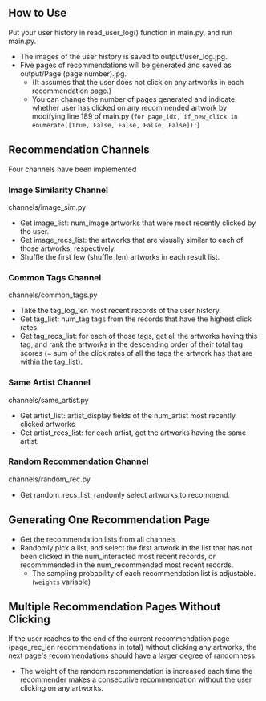 ## How to Use

Put your user history in read_user_log() function in main.py, and run main.py.

- The images of the user history is saved to output/user_log.jpg.
- Five pages of recommendations will be generated and saved as output/Page (page number).jpg.
    - (It assumes that the user does not click on any artworks in each recommendation page.)
    - You can change the number of pages generated and indicate whether user has clicked on any recommended artwork by modifying line 189 of main.py (`for page_idx, if_new_click in enumerate([True, False, False, False, False]):`)

## Recommendation Channels

Four channels have been implemented

### Image Similarity Channel

channels/image_sim.py

- Get image_list: num_image artworks that were most recently clicked by the user.
- Get image_recs_list: the artworks that are visually similar to each of those artworks, respectively.
- Shuffle the first few (shuffle_len) artworks in each result list.

### Common Tags Channel

channels/common_tags.py

- Take the tag_log_len most recent records of the user history.
- Get tag_list: num_tag tags from the records that have the highest click rates.
- Get tag_recs_list: for each of those tags, get all the artworks having this tag, and rank the artworks in the descending order of their total tag scores (= sum of the click rates of all the tags the artwork has that are within the tag_list).

### Same Artist Channel

channels/same_artist.py

- Get artist_list: artist_display fields of the num_artist most recently clicked artworks
- Get artist_recs_list: for each artist, get the artworks having the same artist.

### Random Recommendation Channel

channels/random_rec.py

- Get random_recs_list: randomly select artworks to recommend.

## Generating One Recommendation Page

- Get the recommendation lists from all channels
- Randomly pick a list, and select the first artwork in the list that has not been clicked in the num_interacted most recent records, or recommmended in the num_recommended most recent records.
    - The sampling probability of each recommendation list is adjustable. (`weights` variable)

## Multiple Recommendation Pages Without Clicking

If the user reaches to the end of the current recommendation page (page_rec_len recommendations in total) without clicking any artworks, the next page's recommendations should have a larger degree of randomness.
- The weight of the random recommendation is increased each time the recommender makes a consecutive recommendation without the user clicking on any artworks.
